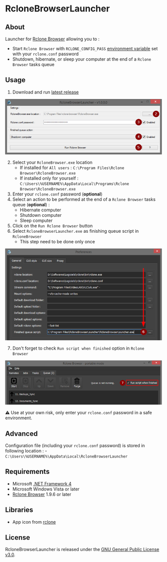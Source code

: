 # RcloneBrowserLauncher

## About
Launcher for [Rclone Browser](https://github.com/kapitainsky/RcloneBrowser) allowing you to :
- Start `Rclone Browser` with `RCLONE_CONFIG_PASS` [environment variable](https://rclone.org/docs/#other-environment-variables) set with your `rclone.conf` password
- Shutdown, hibernate, or sleep your computer at the end of a `Rclone Browser` tasks queue

## Usage
1. Download and run [latest release](https://github.com/FoxP/RcloneBrowserLauncher/releases/latest)  

![](RcloneBrowserLauncher/resources/pictures/demo_1.PNG)  

2. Select your `RcloneBrowser.exe` location
	- If installed for `All users` : `C:\Program Files\Rclone Browser\RcloneBrowser.exe`
	- If installed only for yourself : `C:\Users\%USERNAME%\AppData\Local\Programs\Rclone Browser\RcloneBrowser.exe`
3. Enter your `rclone.conf` password (**optional**)
4. Select an action to be performed at the end of a `Rclone Browser` tasks queue (**optional**) :
	- Hibernate computer
	- Shutdown computer
	- Sleep computer
5. Click on the `Run Rclone Browser` button
6. Select `RcloneBrowserLauncher.exe` as finishing queue script in `RcloneBrowser`
	- This step need to be done only once  

![](RcloneBrowserLauncher/resources/pictures/demo_2.PNG)  

7. Don't forget to check `Run script when finished` option in `Rclone Browser`  

![](RcloneBrowserLauncher/resources/pictures/demo_3.PNG)  

:warning: Use at your own risk, only enter your `rclone.conf` password in a safe environment.

## Advanced

Configuration file (including your `rclone.conf` password) is stored in following location :
	- `C:\Users\%USERNAME%\AppData\Local\RcloneBrowserLauncher`

## Requirements
- Microsoft [.NET Framework 4](https://www.microsoft.com/en-US/download/details.aspx?id=17851)
- Microsoft Windows Vista or later
- [Rclone Browser](https://github.com/kapitainsky/RcloneBrowser) 1.9.6 or later

## Libraries
- App icon from [rclone](https://github.com/rclone/rclone)

## License
RcloneBrowserLauncher is released under the [GNU General Public License v3.0](https://www.gnu.org/licenses/gpl-3.0.fr.html).
